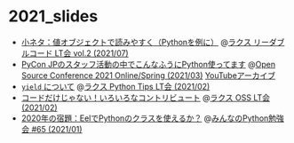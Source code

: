 # 2021_slides

- [小ネタ：値オブジェクトで読みやすく（Pythonを例に）](https://ftnext.github.io/2021_slides/rakus_July_readable/value_object_tip.html) @[ラクス リーダブルコード LT会 vol.2 (2021/07)](https://rakus.connpass.com/event/215225/)
- [PyCon JPのスタッフ活動の中でこんなふうにPython使ってます](https://ftnext.github.io/2021_slides/osc_spring_Mar/python_as_pyconjp_staff.html#/1) @[Open Source Conference 2021 Online/Spring (2021/03)](https://ospn.connpass.com/event/196661/) [YouTubeアーカイブ](https://youtu.be/kiVvos1utfU)
- [`yield` について](https://ftnext.github.io/2021_slides/rakus_Feb_pythontips/about_yield.html) @[ラクス Python Tips LT会 (2021/02)](https://rakus.connpass.com/event/201934/)
- [コードだけじゃない！いろいろなコントリビュート](https://ftnext.github.io/2021_slides/rakus_Feb_oss/not_only_code_but_various_contributions.html) @[ラクス OSS LT会 (2021/02)](https://rakus.connpass.com/event/200604/)
- [2020年の宿題：EelでPythonのクラスを使えるか？](https://ftnext.github.io/2021_slides/stapy_Jan/eel_class_homework.html) @[みんなのPython勉強会 #65 (2021/01)](https://startpython.connpass.com/event/198770/)
